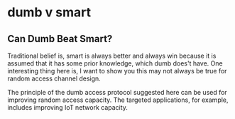 # dumb v smart
## Can Dumb Beat Smart?
Traditional belief is, smart is always better and always win because it is assumed that it has some prior knowledge, which dumb does't have.  One interesting thing here is, I want to show you this may not always be true for random access channel design.

The principle of the dumb access protocol suggested here can be used for improving random access capacity.  The targeted applications, for example, includes improving IoT network capacity.
